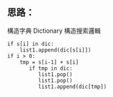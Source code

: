 思路：
--

構造字典 Dictionary
構造搜索邏輯
```
if s[i] in dic:
    list1.append(dic[s[i]])    
if i > 0:
    tmp = s[i-1] + s[i]
       if tmp in dic:
          list1.pop()
          list1.pop()
          list1.append(dic[tmp])
```
